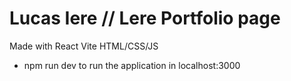 # Lucas Iere // Lere Portfolio page

Made with React Vite
HTML/CSS/JS

- npm run dev to run the application in localhost:3000
